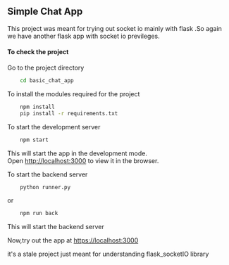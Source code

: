 ## Simple Chat App

This project was meant for trying out socket io mainly with flask .So again we have another flask app with socket io previleges.

#### To check the project

Go to the project directory

```bash
    cd basic_chat_app
```

To install the modules required for the project

```bash
    npm install
    pip install -r requirements.txt
```

To start the development server

```bash
    npm start
```

This will start the app in the development mode.\
Open [http://localhost:3000](http://localhost:3000) to view it in the browser.

To start the backend server

```bash
    python runner.py
```

or

```bash
    npm run back
```

This will start the backend server

Now,try out the app at [https://localhost:3000](localhost:3000)

it's a stale project just meant for understanding flask_socketIO library
